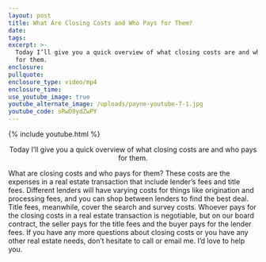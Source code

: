 ```yaml
---
layout: post
title: What Are Closing Costs and Who Pays for Them?
date:
tags:
excerpt: >-
  Today I’ll give you a quick overview of what closing costs are and who pays
  for them.
enclosure:
pullquote:
enclosure_type: video/mp4
enclosure_time:
use_youtube_image: true
youtube_alternate_image: /uploads/payne-youtube-7-1.jpg
youtube_code: sRwD9ydZwPY
---
```


{% include youtube.html %}<center>Today I’ll give you a quick overview of what closing costs are and who pays for them.</center>

What are closing costs and who pays for them? These costs are the expenses in a real estate transaction that include lender’s fees and title fees. Different lenders will have varying costs for things like origination and processing fees, and you can shop between lenders to find the best deal. Title fees, meanwhile, cover the search and survey costs. Whoever pays for the closing costs in a real estate transaction is negotiable, but on our board contract, the seller pays for the title fees and the buyer pays for the lender fees. If you have any more questions about closing costs or you have any other real estate needs, don’t hesitate to call or email me. I’d love to help you.